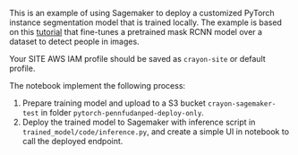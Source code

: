 This is an example of using Sagemaker to deploy a customized PyTorch instance segmentation model that is trained locally.
The example is based on this [tutorial](https://pytorch.org/tutorials/intermediate/torchvision_tutorial.html) that fine-tunes a pretrained mask RCNN model over a dataset to detect people in images.

Your SITE AWS IAM profile should be saved as `crayon-site` or default profile.

The notebook implement the following process:
1. Prepare training model and upload to a S3 bucket `crayon-sagemaker-test` in folder `pytorch-pennfudanped-deploy-only`.
2. Deploy the trained model to Sagemaker with inference script in `trained_model/code/inference.py`, and create a simple UI in notebook to call the deployed endpoint.